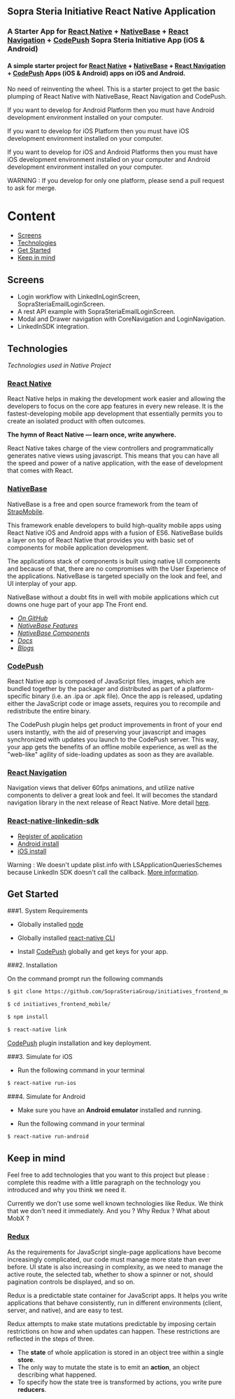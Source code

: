 
## Sopra Steria Initiative React Native Application

### A Starter App for [React Native](https://facebook.github.io/react-native/docs/getting-started.html) + [NativeBase](http://nativebase.io/) + [React Navigation](https://reactnavigation.org/) + [CodePush](https://github.com/Microsoft/react-native-code-push) Sopra Steria Initiative App (iOS & Android)

#### A simple starter project for [React Native](https://facebook.github.io/react-native/docs/getting-started.html) + [NativeBase](http://nativebase.io/) + [React Navigation](https://reactnavigation.org/) + [CodePush](https://github.com/Microsoft/react-native-code-push) Apps (iOS & Android) apps on iOS and Android.

No need of reinventing the wheel. This is a starter project to get the basic plumping of React Native with NativeBase, React Navigation and CodePush.

If you want to develop for Android Platform then you must have Android development environment installed on your computer.

If you want to develop for iOS Platform then you must have iOS development environment installed on your computer.

If you want to develop for iOS and Android Platforms then you must have iOS development environment installed on your computer and Android development environment installed on your computer.

WARNING : If you develop for only one platform, please send a pull request to ask for merge.

# Content

-	[Screens](#screens)
-	[Technologies](#technologies)
-	[Get Started](#get-started)
- [Keep in mind](#keep-in-mind)


## Screens

- Login workflow with LinkedInLoginScreen, SopraSteriaEmailLoginScreen.
- A rest API example with SopraSteriaEmailLoginScreen.
- Modal and Drawer navigation with CoreNavigation and LoginNavigation.
- LinkedInSDK integration.

## Technologies
*Technologies used in Native Project*

### [React Native](https://github.com/facebook/react-native)
React Native helps in making the development work easier and allowing the developers to focus on the core app features in every new release. It is the fastest-developing mobile app development that essentially permits you to create an isolated product with often outcomes.

**The hymn of React Native — learn once, write anywhere.**

React Native takes charge of the view controllers and programmatically generates native views using javascript. This means that you can have all the speed and power of a native application, with the ease of development that comes with React.


### [NativeBase](http://nativebase.io/)

NativeBase is a free and open source framework from the team of [StrapMobile](http://strapmobile.com/).

This framework enable developers to build high-quality mobile apps using React Native iOS and Android apps with a fusion of ES6. NativeBase builds a layer on top of React Native that provides you with basic set of components for mobile application development.

The applications stack of components is built using native UI components and because of that, there are no compromises with the User Experience of the applications.  NativeBase is targeted specially on the look and feel, and UI interplay of your app.

NativeBase without a doubt fits in well with mobile applications which cut downs one huge part of your app The Front end.

-	*[On GitHub](https://github.com/GeekyAnts/NativeBase)*
-	*[NativeBase Features](http://nativebase.io/documentation)*
-	*[NativeBase Components](http://nativebase.io/components)*
-	*[Docs](http://nativebase.io/documentation)*
-	*[Blogs](https://blog.nativebase.io/)*


### [CodePush](https://github.com/Microsoft/react-native-code-push)

React Native app is composed of JavaScript files, images, which are bundled together by the packager and distributed as part of a platform-specific binary (i.e. an .ipa or .apk file). Once the app is released, updating either the JavaScript code or image assets, requires you to recompile and redistribute the entire binary.

The CodePush plugin helps get product improvements in front of your end users instantly, with the aid of preserving your javascript and images synchronized with updates you launch to the CodePush server. This way, your app gets the benefits of an offline mobile experience, as well as the "web-like" agility of side-loading updates as soon as they are available.



### [React Navigation](https://reactnavigation.org/)

Navigation views that deliver 60fps animations, and utilize native components to deliver a great look and feel. It will becomes the standard navigation library in the next release of React Native. More detail [here](https://facebook.github.io/react-native/docs/navigation.html).


### [React-native-linkedin-sdk](https://github.com/joonhocho/react-native-linkedin-sdk)

- [Register of application](https://www.linkedin.com/developer/apps/224807/mobile)
- [Android install](https://developer.linkedin.com/docs/android-sdk#)
- [iOS install](https://developer.linkedin.com/docs/ios-sdk#)

Warning : We doesn't update plist.info with LSApplicationQueriesSchemes because LinkedIn SDK doesn't call the callback. [More information](https://github.com/tonyli508/LinkedinSwift/issues/22).

## Get Started

###1. System Requirements

* Globally installed [node](https://nodejs.org/en/)

* Globally installed [react-native CLI](https://facebook.github.io/react-native/docs/getting-started.html)

* Install [CodePush](https://microsoft.github.io/code-push/) globally and get keys for your app.


###2. Installation

On the command prompt run the following commands

```sh
$ git clone https://github.com/SopraSteriaGroup/initiatives_frontend_mobile.git

$ cd initiatives_frontend_mobile/

$ npm install
```

```sh
$ react-native link
```

[CodePush](https://github.com/Microsoft/react-native-code-push) plugin installation and key deployment.


###3. Simulate for iOS

*	Run the following command in your terminal

```sh
$ react-native run-ios
```

###4. Simulate for Android

*	Make sure you have an **Android emulator** installed and running.

*	Run the following command in your terminal

```sh
$ react-native run-android
```

## Keep in mind

Feel free to add technologies that you want to this project but please : complete this readme with a little paragraph on the technology you introduced and why you think we need it.

Currently we don't use some well known technologies like Redux. We think that we don't need it immediately. And you ? Why Redux ? What about MobX ?

### [Redux](http://redux.js.org)

As the requirements for JavaScript single-page applications have become increasingly complicated, our code must manage more state than ever before. UI state is also increasing in complexity, as we need to manage the active route, the selected tab, whether to show a spinner or not, should pagination controls be displayed, and so on.

Redux is a predictable state container for JavaScript apps. It helps you write applications that behave consistently, run in different environments (client, server, and native), and are easy to test.

Redux attempts to make state mutations predictable by imposing certain restrictions on how and when updates can happen. These restrictions are reflected in the steps of three.

-	The **state** of whole application is stored in an object tree within a single **store**.
-	The only way to mutate the state is to emit an **action**, an object describing what happened.
-	To specify how the state tree is transformed by actions, you write pure **reducers**.
